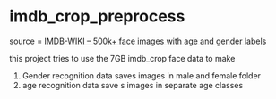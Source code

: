 # imdb_crop_preprocess

source = [IMDB-WIKI – 500k+ face images with age and gender labels](https://data.vision.ee.ethz.ch/cvl/rrothe/imdb-wiki/)


this project tries to use the 7GB imdb_crop face data to make 

1. Gender recognition data 
  saves images in male and female folder
 2. age recognition data 
  save s images in separate age classes 

